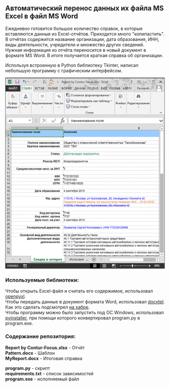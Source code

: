 ## Автоматический перенос данных их файла MS Excel в файл MS Word
Ежедневно готовится большое количество справок, в которые вставляются данные из Excel-отчётов. Приходится много "копипастить".
В отчётах содержится название организации, дата образования, ИНН, виды деятельности, учредители и множество других сведений.  
Нужная информация из отчёта переносится в новый документ в формате MS Word. В итоге получается краткая справка об организации.  

Используя встроенную в Python библиотеку Tkinter, написал небольшую программу с графическим интерфейсом.
<p align="center">
<img src="https://github.com/valerymamontov/screenshots/blob/master/tkinter.gif">
</p>

### Используемые библиотеки:

Чтобы открыть Excel-файл и считать его содержимое, использовал [openpyxl][1].  
Чтобы передать данные в документ формата Word, использовал [docxtpl][2]. Как это сделать подсмотрел [на хабре][3].  
Чтобы программу можно было запустить под ОС Windows, использовал [pyinstaller][4], при помощи которого конвертировал program.py в program.exe.  

### Содержание репозитория:

__Report by Contur-Focus.xlsx__ - Отчёт  
__Pattern.docx__ - Шаблон  
__MyReport.docx__ - Итоговая справка  


__program.py__ - скрипт  
__requirements.txt__ - список зависимостей  
__program.exe__ - исполняемый файл

[1]: https://openpyxl.readthedocs.io/en/stable/
[2]: https://docxtpl.readthedocs.io/en/latest/
[3]: https://habr.com/ru/post/456534/
[4]: https://pypi.org/project/PyInstaller/
